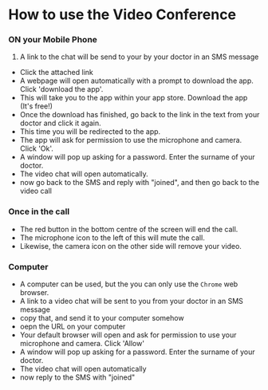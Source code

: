 # How to use the Video Conference

### ON your Mobile Phone

1. A link to the chat will be send to your by your doctor in an SMS message

- Click the attached link
- A webpage will open automatically with a prompt to download the app. Click 'download the app'.
- This will take you to the app within your app store. Download the app (It's free!)
- Once the download has finished, go back to the link in the text from your doctor and click it again.
- This time you will be redirected to the app.
- The app will ask for permission to use the microphone and camera. Click 'Ok'.
- A window will pop up asking for a password. Enter the surname of your doctor.
- The video chat will open automatically.
- now go back to the SMS and reply with "joined", and then go back to the video call

### Once in the call

- The red button in the bottom centre of the screen will end the call.
- The microphone icon to the left of this will mute the call.
- Likewise, the camera icon on the other side will remove your video.

### Computer 
- A computer can be used, but the you can only use the ```Chrome``` web browser. 
- A link to a video chat will be sent to you from your doctor in an SMS message
- copy that, and send it to your computer somehow
- oepn the URL on your computer
- Your default browser will open and ask for permission to use your microphone and camera. Click 'Allow'
- A window will pop up asking for a password. Enter the surname of your doctor.
- The video chat will open automatically
- now reply to the SMS with "joined"

